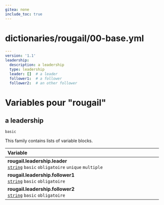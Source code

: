 ```yaml
---
gitea: none
include_toc: true
---
```

# dictionaries/rougail/00-base.yml

```yaml
---
version: '1.1'
leadership:
  description: a leadership
  type: leadership
  leader: []  # a leader
  follower1:  # a follower
  follower2:  # an other follower
```
# Variables pour "rougail"

## a leadership

`basic`


This family contains lists of variable blocks.

| Variable&nbsp;&nbsp;&nbsp;&nbsp;&nbsp;&nbsp;&nbsp;&nbsp;&nbsp;&nbsp;&nbsp;&nbsp;&nbsp;&nbsp;&nbsp;&nbsp;&nbsp;&nbsp;&nbsp;&nbsp;&nbsp;&nbsp;&nbsp;&nbsp;&nbsp;&nbsp;&nbsp;&nbsp;&nbsp;&nbsp;&nbsp;&nbsp;&nbsp;&nbsp;&nbsp;&nbsp;&nbsp;&nbsp;&nbsp;&nbsp;&nbsp;&nbsp;&nbsp;&nbsp;&nbsp;&nbsp;&nbsp;&nbsp;&nbsp;&nbsp;&nbsp;&nbsp;&nbsp;&nbsp;&nbsp;&nbsp;&nbsp;&nbsp;&nbsp;&nbsp;&nbsp;&nbsp;&nbsp;&nbsp;&nbsp;&nbsp;&nbsp;&nbsp;&nbsp;&nbsp;&nbsp;&nbsp;&nbsp;&nbsp;&nbsp;&nbsp;&nbsp;&nbsp;&nbsp;&nbsp;&nbsp;&nbsp;&nbsp;&nbsp;&nbsp;&nbsp;&nbsp;&nbsp;&nbsp;&nbsp;&nbsp;&nbsp;&nbsp;&nbsp;&nbsp;&nbsp;&nbsp;   | Description&nbsp;&nbsp;&nbsp;&nbsp;&nbsp;&nbsp;&nbsp;&nbsp;&nbsp;&nbsp;&nbsp;&nbsp;&nbsp;&nbsp;&nbsp;&nbsp;&nbsp;&nbsp;&nbsp;&nbsp;&nbsp;&nbsp;&nbsp;&nbsp;&nbsp;&nbsp;&nbsp;&nbsp;&nbsp;&nbsp;&nbsp;&nbsp;&nbsp;&nbsp;&nbsp;&nbsp;&nbsp;&nbsp;&nbsp;&nbsp;&nbsp;&nbsp;&nbsp;&nbsp;&nbsp;&nbsp;&nbsp;&nbsp;&nbsp;&nbsp;&nbsp;&nbsp;&nbsp;&nbsp;&nbsp;&nbsp;&nbsp;&nbsp;&nbsp;&nbsp;&nbsp;&nbsp;&nbsp;&nbsp;&nbsp;&nbsp;&nbsp;&nbsp;&nbsp;&nbsp;&nbsp;&nbsp;&nbsp;&nbsp;&nbsp;&nbsp;&nbsp;&nbsp;&nbsp;&nbsp;&nbsp;&nbsp;&nbsp;&nbsp;&nbsp;&nbsp;&nbsp;&nbsp;&nbsp;&nbsp;&nbsp;&nbsp;&nbsp;&nbsp;   |
|------------------------------------------------------------------------------------------------------------------------------------------------------------------------------------------------------------------------------------------------------------------------------------------------------------------------------------------------------------------------------------------------------------------------------------------------------------------------------------------------------------------------------------------------------------------------------------------------------------------|---------------------------------------------------------------------------------------------------------------------------------------------------------------------------------------------------------------------------------------------------------------------------------------------------------------------------------------------------------------------------------------------------------------------------------------------------------------------------------------------------------------------------------------------------------------------------------------------------|
| **rougail.leadership.leader**<br/>[`string`](https://rougail.readthedocs.io/en/latest/variable.html#variables-types) `basic` `obligatoire` `unique` `multiple`                                                                                                                                                                                                                                                                                                                                                                                                                                                   | A leader.                                                                                                                                                                                                                                                                                                                                                                                                                                                                                                                                                                                         |
| **rougail.leadership.follower1**<br/>[`string`](https://rougail.readthedocs.io/en/latest/variable.html#variables-types) `basic` `obligatoire`                                                                                                                                                                                                                                                                                                                                                                                                                                                                    | A follower.                                                                                                                                                                                                                                                                                                                                                                                                                                                                                                                                                                                       |
| **rougail.leadership.follower2**<br/>[`string`](https://rougail.readthedocs.io/en/latest/variable.html#variables-types) `basic` `obligatoire`                                                                                                                                                                                                                                                                                                                                                                                                                                                                    | An other follower.                                                                                                                                                                                                                                                                                                                                                                                                                                                                                                                                                                                |


